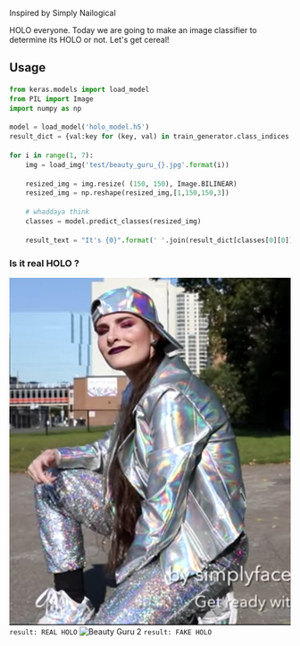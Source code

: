 Inspired by Simply Nailogical

HOLO everyone. 
Today we are going to make an image classifier to determine its HOLO or not. 
Let's get cereal!

## Usage
```py
from keras.models import load_model
from PIL import Image
import numpy as np

model = load_model('holo_model.h5')
result_dict = {val:key for (key, val) in train_generator.class_indices.items()}

for i in range(1, 7):
    img = load_img('test/beauty_guru_{}.jpg'.format(i))

    resized_img = img.resize( (150, 150), Image.BILINEAR)
    resized_img = np.reshape(resized_img,[1,150,150,3])
    
    # whaddaya think
    classes = model.predict_classes(resized_img)
    
    result_text = "It's {0}".format(' '.join(result_dict[classes[0][0]].split('_')).upper())
```

### Is it real HOLO ?
![Beauty Guru 1](test/beauty_guru_1.jpg)
`result: REAL HOLO`
![Beauty Guru 2](test/beauty_guru_2.jpg)
`result: FAKE HOLO`
